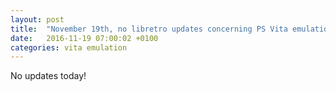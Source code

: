 ```yaml
---
layout: post
title:  "November 19th, no libretro updates concerning PS Vita emulation and emulators"
date:   2016-11-19 07:00:02 +0100
categories: vita emulation
---
```


No updates today!
